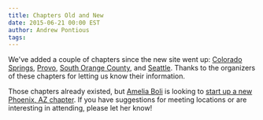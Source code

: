 ```yaml
---
title: Chapters Old and New
date: 2015-06-21 00:00 EST
author: Andrew Pontious
tags:
---
```


We've added a couple of chapters since the new site went up: <a href="chapters/colorado-springs/">Colorado Springs</a>, <a href="chapters/provo/">Provo</a>, <a href="chapters/south-orange-county/">South Orange County</a>, and <a href="chapters/seattle/">Seattle</a>. Thanks to the organizers of these chapters for letting us know their information.

Those chapters already existed, but <a href="https://twitter.com/AmeliaCodes">Amelia Boli</a> is looking to <a href="https://twitter.com/AmeliaCodes/status/612037483174309888">start up a new Phoenix, AZ chapter</a>. If you have suggestions for meeting locations or are interesting in attending, please let her know!

